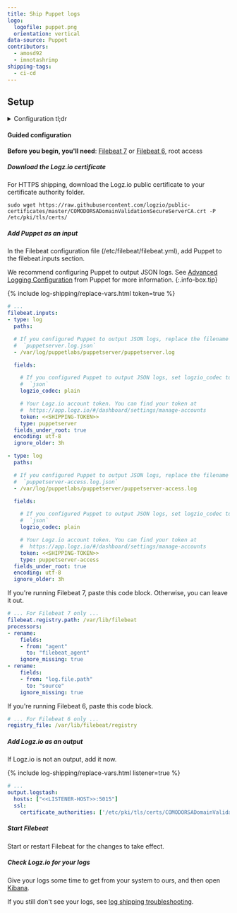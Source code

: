 ```yaml
---
title: Ship Puppet logs
logo:
  logofile: puppet.png
  orientation: vertical
data-source: Puppet
contributors:
  - amosd92
  - imnotashrimp
shipping-tags:
  - ci-cd
---
```


## Setup

<details>

<summary>
Configuration tl;dr
</summary>

Files
: [Sample configuration](https://raw.githubusercontent.com/logzio/logz-docs/master/shipping-config-samples/logz-filebeat-config.yml) \\
  [Encryption certificate](https://raw.githubusercontent.com/logzio/public-certificates/master/COMODORSADomainValidationSecureServerCA.crt)

Listener
: Port 5015.
  For help finding your region's listener host, see [Account region]({{site.baseurl}}/user-guide/accounts/account-region.html).

Default log location
: _Puppet produces lots of different logs._
  _See [Log files installed](https://puppet.com/docs/pe/2018.1/what_gets_installed_and_where.html#log-files-installed) from Puppet Labs for more information._

Log type _\(for preconfigured parsing\)_
: Puppet server: `puppetserver` \\
  Puppet server access: `puppetserver-access`

</details>

#### Guided configuration

**Before you begin, you'll need**:
[Filebeat 7](https://www.elastic.co/guide/en/beats/filebeat/current/filebeat-installation.html) or
[Filebeat 6](https://www.elastic.co/guide/en/beats/filebeat/6.7/filebeat-installation.html),
root access

<div class="tasklist">

##### Download the Logz.io certificate

For HTTPS shipping, download the Logz.io public certificate to your certificate authority folder.

```shell
sudo wget https://raw.githubusercontent.com/logzio/public-certificates/master/COMODORSADomainValidationSecureServerCA.crt -P /etc/pki/tls/certs/
```

##### Add Puppet as an input

In the Filebeat configuration file (/etc/filebeat/filebeat.yml), add Puppet to the filebeat.inputs section.

  We recommend configuring Puppet to output JSON logs.
  See [Advanced Logging Configuration](https://puppet.com/docs/puppetserver/5.1/config_logging_advanced.html) from Puppet for more information.
  {:.info-box.tip}

{% include log-shipping/replace-vars.html token=true %}

```yaml
# ...
filebeat.inputs:
- type: log
  paths:

  # If you configured Puppet to output JSON logs, replace the filename with
  #  `puppetserver.log.json`
  - /var/log/puppetlabs/puppetserver/puppetserver.log

  fields:

    # If you configured Puppet to output JSON logs, set logzio_codec to
    #  `json`
    logzio_codec: plain

    # Your Logz.io account token. You can find your token at
    #  https://app.logz.io/#/dashboard/settings/manage-accounts
    token: <<SHIPPING-TOKEN>>
    type: puppetserver
  fields_under_root: true
  encoding: utf-8
  ignore_older: 3h

- type: log
  paths:

  # If you configured Puppet to output JSON logs, replace the filename with
  #  `puppetserver-access.log.json`
  - /var/log/puppetlabs/puppetserver/puppetserver-access.log

  fields:

    # If you configured Puppet to output JSON logs, set logzio_codec to
    #  `json`
    logzio_codec: plain

    # Your Logz.io account token. You can find your token at
    #  https://app.logz.io/#/dashboard/settings/manage-accounts
    token: <<SHIPPING-TOKEN>>
    type: puppetserver-access
  fields_under_root: true
  encoding: utf-8
  ignore_older: 3h
```

If you're running Filebeat 7, paste this code block.
Otherwise, you can leave it out.

```yaml
# ... For Filebeat 7 only ...
filebeat.registry.path: /var/lib/filebeat
processors:
- rename:
    fields:
    - from: "agent"
      to: "filebeat_agent"
    ignore_missing: true
- rename:
    fields:
    - from: "log.file.path"
      to: "source"
    ignore_missing: true
```

If you're running Filebeat 6, paste this code block.

```yaml
# ... For Filebeat 6 only ...
registry_file: /var/lib/filebeat/registry
```

##### Add Logz.io as an output

If Logz.io is not an output, add it now.

{% include log-shipping/replace-vars.html listener=true %}

```yaml
# ...
output.logstash:
  hosts: ["<<LISTENER-HOST>>:5015"]
  ssl:
    certificate_authorities: ['/etc/pki/tls/certs/COMODORSADomainValidationSecureServerCA.crt']
```

##### Start Filebeat

Start or restart Filebeat for the changes to take effect.

##### Check Logz.io for your logs

Give your logs some time to get from your system to ours, and then open [Kibana](https://app.logz.io/#/dashboard/kibana).

If you still don't see your logs, see [log shipping troubleshooting]({{site.baseurl}}/user-guide/log-shipping/log-shipping-troubleshooting.html).

</div>

